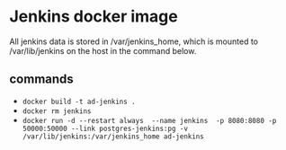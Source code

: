 # Jenkins docker image

All jenkins data is stored in /var/jenkins_home,  which is mounted to /var/lib/jenkins on the host in the command below.

## commands
* `docker build -t ad-jenkins .`
* `docker rm jenkins`
* `docker run -d --restart always  --name jenkins  -p 8080:8080 -p 50000:50000 --link postgres-jenkins:pg -v /var/lib/jenkins:/var/jenkins_home ad-jenkins`


